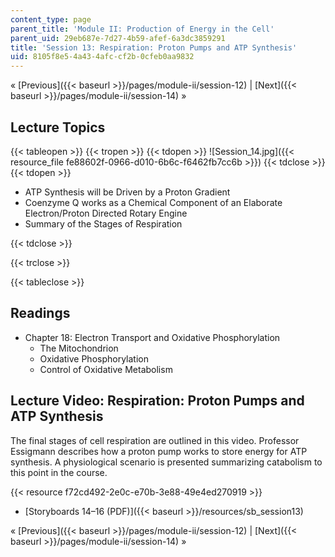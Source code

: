 ```yaml
---
content_type: page
parent_title: 'Module II: Production of Energy in the Cell'
parent_uid: 29eb687e-7d27-4b59-afef-6a3dc3859291
title: 'Session 13: Respiration: Proton Pumps and ATP Synthesis'
uid: 8105f8e5-4a43-4afc-cf2b-0cfeb0aa9832
---
```


« [Previous]({{< baseurl >}}/pages/module-ii/session-12) | [Next]({{< baseurl >}}/pages/module-ii/session-14) »

Lecture Topics
--------------

{{< tableopen >}}
{{< tropen >}}
{{< tdopen >}}
![Session_14.jpg]({{< resource_file fe88602f-0966-d010-6b6c-f6462fb7cc6b >}})
{{< tdclose >}}
{{< tdopen >}}


*   ATP Synthesis will be Driven by a Proton Gradient
*   Coenzyme Q works as a Chemical Component of an Elaborate Electron/Proton Directed Rotary Engine
*   Summary of the Stages of Respiration


{{< tdclose >}}

{{< trclose >}}

{{< tableclose >}}

Readings
--------

*   Chapter 18: Electron Transport and Oxidative Phosphorylation
    *   The Mitochondrion
    *   Oxidative Phosphorylation
    *   Control of Oxidative Metabolism

Lecture Video: Respiration: Proton Pumps and ATP Synthesis
----------------------------------------------------------

The final stages of cell respiration are outlined in this video. Professor Essigmann describes how a proton pump works to store energy for ATP synthesis. A physiological scenario is presented summarizing catabolism to this point in the course.

{{< resource f72cd492-2e0c-e70b-3e88-49e4ed270919 >}}

*   [Storyboards 14–16 (PDF)]({{< baseurl >}}/resources/sb_session13)

« [Previous]({{< baseurl >}}/pages/module-ii/session-12) | [Next]({{< baseurl >}}/pages/module-ii/session-14) »